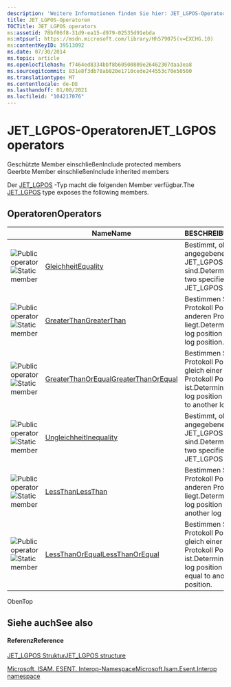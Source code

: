 ```yaml
---
description: 'Weitere Informationen finden Sie hier: JET_LGPOS-Operatoren'
title: JET_LGPOS-Operatoren
TOCTitle: JET_LGPOS operators
ms:assetid: 78bf06f8-31d9-ea15-d979-02535d91ebda
ms:mtpsurl: https://msdn.microsoft.com/library/Hh579075(v=EXCHG.10)
ms:contentKeyID: 39513092
ms.date: 07/30/2014
ms.topic: article
ms.openlocfilehash: f7464ed8334bbf8b60500809e26462307daa3ea8
ms.sourcegitcommit: 831e8f3db78ab820e1710cede244553c70e50500
ms.translationtype: MT
ms.contentlocale: de-DE
ms.lasthandoff: 01/08/2021
ms.locfileid: "104217076"
---
```

# <a name="jet_lgpos-operators"></a><span data-ttu-id="8d71b-103">JET_LGPOS-Operatoren</span><span class="sxs-lookup"><span data-stu-id="8d71b-103">JET_LGPOS operators</span></span>

<span data-ttu-id="8d71b-104">Geschützte Member einschließen</span><span class="sxs-lookup"><span data-stu-id="8d71b-104">Include protected members</span></span>  
<span data-ttu-id="8d71b-105">Geerbte Member einschließen</span><span class="sxs-lookup"><span data-stu-id="8d71b-105">Include inherited members</span></span>  

<span data-ttu-id="8d71b-106">Der [JET_LGPOS](./jet-lgpos-structure2.md) -Typ macht die folgenden Member verfügbar.</span><span class="sxs-lookup"><span data-stu-id="8d71b-106">The [JET_LGPOS](./jet-lgpos-structure2.md) type exposes the following members.</span></span>

## <a name="operators"></a><span data-ttu-id="8d71b-107">Operatoren</span><span class="sxs-lookup"><span data-stu-id="8d71b-107">Operators</span></span>

<table>
<thead>
<tr class="header">
<th> </th>
<th><span data-ttu-id="8d71b-108">Name</span><span class="sxs-lookup"><span data-stu-id="8d71b-108">Name</span></span></th>
<th><span data-ttu-id="8d71b-109">BESCHREIBUNG</span><span class="sxs-lookup"><span data-stu-id="8d71b-109">Description</span></span></th>
</tr>
</thead>
<tbody>
<tr class="odd">
<td><img src="../images/dn350944.puboperator(exchg.10).gif" title="Öffentlicher Operator" alt="Public operator" /><img src="../images/dn292146.static(exchg.10).gif" title="Statischer Member" alt="Static member" /></td>
<td><span data-ttu-id="8d71b-112"><a href="hh557134(v=exchg.10).md">Gleichheit</a></span><span class="sxs-lookup"><span data-stu-id="8d71b-112"><a href="hh557134(v=exchg.10).md">Equality</a></span></span></td>
<td><span data-ttu-id="8d71b-113">Bestimmt, ob zwei angegebene Instanzen von JET_LGPOS gleich sind.</span><span class="sxs-lookup"><span data-stu-id="8d71b-113">Determines whether two specified instances of JET_LGPOS are equal.</span></span></td>
</tr>
<tr class="even">
<td><img src="../images/dn350944.puboperator(exchg.10).gif" title="Öffentlicher Operator" alt="Public operator" /><img src="../images/dn292146.static(exchg.10).gif" title="Statischer Member" alt="Static member" /></td>
<td><span data-ttu-id="8d71b-116"><a href="hh557121(v=exchg.10).md">GreaterThan</a></span><span class="sxs-lookup"><span data-stu-id="8d71b-116"><a href="hh557121(v=exchg.10).md">GreaterThan</a></span></span></td>
<td><span data-ttu-id="8d71b-117">Bestimmen Sie, ob eine Protokoll Position nach einer anderen Protokoll Position liegt.</span><span class="sxs-lookup"><span data-stu-id="8d71b-117">Determine whether one log position is after another log position.</span></span></td>
</tr>
<tr class="odd">
<td><img src="../images/dn350944.puboperator(exchg.10).gif" title="Öffentlicher Operator" alt="Public operator" /><img src="../images/dn292146.static(exchg.10).gif" title="Statischer Member" alt="Static member" /></td>
<td><span data-ttu-id="8d71b-120"><a href="hh557469(v=exchg.10).md">GreaterThanOrEqual</a></span><span class="sxs-lookup"><span data-stu-id="8d71b-120"><a href="hh557469(v=exchg.10).md">GreaterThanOrEqual</a></span></span></td>
<td><span data-ttu-id="8d71b-121">Bestimmen Sie, ob eine Protokoll Position nach oder gleich einer anderen Protokoll Position ist.</span><span class="sxs-lookup"><span data-stu-id="8d71b-121">Determine whether one log position is after or equal to another log position.</span></span></td>
</tr>
<tr class="even">
<td><img src="../images/dn350944.puboperator(exchg.10).gif" title="Öffentlicher Operator" alt="Public operator" /><img src="../images/dn292146.static(exchg.10).gif" title="Statischer Member" alt="Static member" /></td>
<td><span data-ttu-id="8d71b-124"><a href="hh564795(v=exchg.10).md">Ungleichheit</a></span><span class="sxs-lookup"><span data-stu-id="8d71b-124"><a href="hh564795(v=exchg.10).md">Inequality</a></span></span></td>
<td><span data-ttu-id="8d71b-125">Bestimmt, ob zwei angegebene Instanzen von JET_LGPOS nicht gleich sind.</span><span class="sxs-lookup"><span data-stu-id="8d71b-125">Determines whether two specified instances of JET_LGPOS are not equal.</span></span></td>
</tr>
<tr class="odd">
<td><img src="../images/dn350944.puboperator(exchg.10).gif" title="Öffentlicher Operator" alt="Public operator" /><img src="../images/dn292146.static(exchg.10).gif" title="Statischer Member" alt="Static member" /></td>
<td><span data-ttu-id="8d71b-128"><a href="hh577466(v=exchg.10).md">LessThan</a></span><span class="sxs-lookup"><span data-stu-id="8d71b-128"><a href="hh577466(v=exchg.10).md">LessThan</a></span></span></td>
<td><span data-ttu-id="8d71b-129">Bestimmen Sie, ob eine Protokoll Position vor einer anderen Protokoll Position liegt.</span><span class="sxs-lookup"><span data-stu-id="8d71b-129">Determine whether one log position is before another log position.</span></span></td>
</tr>
<tr class="even">
<td><img src="../images/dn350944.puboperator(exchg.10).gif" title="Öffentlicher Operator" alt="Public operator" /><img src="../images/dn292146.static(exchg.10).gif" title="Statischer Member" alt="Static member" /></td>
<td><span data-ttu-id="8d71b-132"><a href="hh557093(v=exchg.10).md">LessThanOrEqual</a></span><span class="sxs-lookup"><span data-stu-id="8d71b-132"><a href="hh557093(v=exchg.10).md">LessThanOrEqual</a></span></span></td>
<td><span data-ttu-id="8d71b-133">Bestimmen Sie, ob eine Protokoll Position vor oder gleich einer anderen Protokoll Position ist.</span><span class="sxs-lookup"><span data-stu-id="8d71b-133">Determine whether one log position is before or equal to another log position.</span></span></td>
</tr>
</tbody>
</table>


<span data-ttu-id="8d71b-134">Oben</span><span class="sxs-lookup"><span data-stu-id="8d71b-134">Top</span></span>

## <a name="see-also"></a><span data-ttu-id="8d71b-135">Siehe auch</span><span class="sxs-lookup"><span data-stu-id="8d71b-135">See also</span></span>

#### <a name="reference"></a><span data-ttu-id="8d71b-136">Referenz</span><span class="sxs-lookup"><span data-stu-id="8d71b-136">Reference</span></span>

[<span data-ttu-id="8d71b-137">JET_LGPOS Struktur</span><span class="sxs-lookup"><span data-stu-id="8d71b-137">JET_LGPOS structure</span></span>](./jet-lgpos-structure2.md)

[<span data-ttu-id="8d71b-138">Microsoft. ISAM. ESENT. Interop-Namespace</span><span class="sxs-lookup"><span data-stu-id="8d71b-138">Microsoft.Isam.Esent.Interop namespace</span></span>](./microsoft.isam.esent.interop-namespace.md)
